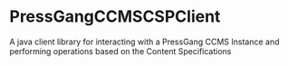 PressGangCCMSCSPClient
======================

A java client library for interacting with a PressGang CCMS Instance and performing operations based on the Content Specifications